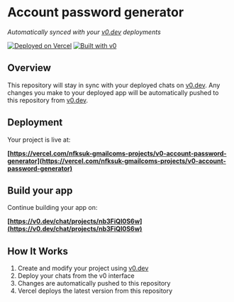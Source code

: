 # Account password generator

*Automatically synced with your [v0.dev](https://v0.dev) deployments*

[![Deployed on Vercel](https://img.shields.io/badge/Deployed%20on-Vercel-black?style=for-the-badge&logo=vercel)](https://vercel.com/nfksuk-gmailcoms-projects/v0-account-password-generator)
[![Built with v0](https://img.shields.io/badge/Built%20with-v0.dev-black?style=for-the-badge)](https://v0.dev/chat/projects/nb3FiQl0S6w)

## Overview

This repository will stay in sync with your deployed chats on [v0.dev](https://v0.dev).
Any changes you make to your deployed app will be automatically pushed to this repository from [v0.dev](https://v0.dev).

## Deployment

Your project is live at:

**[https://vercel.com/nfksuk-gmailcoms-projects/v0-account-password-generator](https://vercel.com/nfksuk-gmailcoms-projects/v0-account-password-generator)**

## Build your app

Continue building your app on:

**[https://v0.dev/chat/projects/nb3FiQl0S6w](https://v0.dev/chat/projects/nb3FiQl0S6w)**

## How It Works

1. Create and modify your project using [v0.dev](https://v0.dev)
2. Deploy your chats from the v0 interface
3. Changes are automatically pushed to this repository
4. Vercel deploys the latest version from this repository